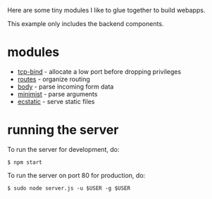 Here are some tiny modules I like to glue together to build webapps.

This example only includes the backend components.

# modules

* [tcp-bind](https://npmjs.org/package/tcp-bind) - allocate a low port before
  dropping privileges
* [routes](https://npmjs.org/package/routes) - organize routing
* [body](https://npmjs.org/package/body) - parse incoming form data
* [minimist](https://npmjs.org/package/minimist) - parse arguments
* [ecstatic](https://npmjs.org/package/ecstatic) - serve static files

# running the server

To run the server for development, do:

```
$ npm start
```

To run the server on port 80 for production, do:

```
$ sudo node server.js -u $USER -g $USER 
```

